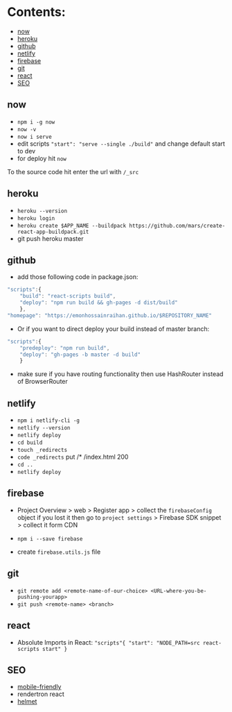 # Contents:

- [now](#now)
- [heroku](#heroku)
- [github](#github)
- [netlify](#netlify)
- [firebase](#firebase)
- [git](#git)
- [react](#react)
- [SEO](#seo)

## now

- `npm i -g now`
- `now -v`
- `now i serve`
- edit scripts `"start": "serve --single ./build"` and change default start to dev
- for deploy hit `now`

To the source code hit enter the url with `/_src`

## heroku

- `heroku --version`
- `heroku login`
- `heroku create $APP_NAME --buildpack https://github.com/mars/create-react-app-buildpack.git`
- git push heroku master

## github

- add those following code in package.json:

```js
"scripts":{
    "build": "react-scripts build",
    "deploy": "npm run build && gh-pages -d dist/build"
    },
"homepage": "https://emonhossainraihan.github.io/$REPOSITORY_NAME"
```

- Or if you want to direct deploy your build instead of master branch:

```js
"scripts":{
    "predeploy": "npm run build",
    "deploy": "gh-pages -b master -d build"
    }
```

- make sure if you have routing functionality then use HashRouter instead of BrowserRouter

## netlify

- `npm i netlify-cli -g`
- `netlify --version`
- `netlify deploy`
- `cd build`
- `touch _redirects`
- `code _redirects` put /\* /index.html 200
- `cd ..`
- `netlify deploy`

## firebase

- Project Overview > web > Register app > collect the `firebaseConfig` object
  if you lost it then go to `project settings` > Firebase SDK snippet > collect it form CDN

- `npm i --save firebase`
- create `firebase.utils.js` file

## git

- `git remote add <remote-name-of-our-choice> <URL-where-you-be-pushing-yourapp>`
- `git push <remote-name> <branch>`

## react

- Absolute Imports in React: `"scripts"{ "start": "NODE_PATH=src react-scripts start" }`

## SEO

- [mobile-friendly](https://search.google.com/test/mobile-friendly)
- rendertron react
- [helmet](https://medium.com/@prestonwallace/3-ways-improve-react-seo-without-isomorphic-app-a6354595e400)
